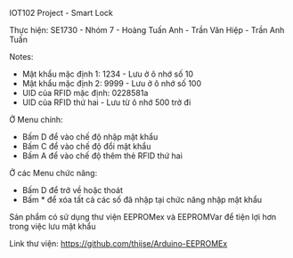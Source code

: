 IOT102 Project - Smart Lock

Thực hiện: SE1730 - Nhóm 7
     - Hoàng Tuấn Anh
     - Trần Văn Hiệp
     - Trần Anh Tuấn
        
Notes:
  - Mật khẩu mặc định 1: 1234 - Lưu ở ô nhớ số 10
  - Mật khẩu mặc định 2: 9999 - Lưu ở ô nhớ số 100
  - UID của RFID mặc định: 0228581a
  - UID của RFID thứ hai - Lưu từ ô nhớ 500 trở đi

Ở Menu chính:
  - Bấm D để vào chế độ nhập mật khẩu
  - Bấm C để vào chế độ đổi mật khẩu
  - Bấm A để vào chế độ thêm thẻ RFID thứ hai

Ở các Menu chức năng:
  - Bấm D để trở về hoặc thoát
  - Bấm * để xóa tất cả các số đã nhập tại chức năng nhập mật khẩu

Sản phẩm có sử dụng thư viện EEPROMex và EEPROMVar để tiện lợi hơn trong việc lưu mật khẩu

Link thư viện: https://github.com/thijse/Arduino-EEPROMEx
